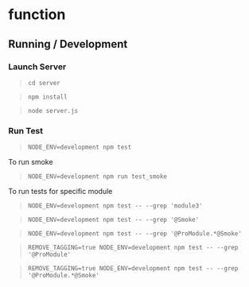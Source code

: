function
===========

## Running / Development

### Launch Server

> `cd server`

> `npm install`

> `node server.js`

### Run Test

> `NODE_ENV=development npm test`

To run smoke

> `NODE_ENV=development npm run test_smoke`

To run tests for specific module

> `NODE_ENV=development npm test -- --grep 'module3'`

> `NODE_ENV=development npm test -- --grep '@Smoke'`

> `NODE_ENV=development npm test -- --grep '@ProModule.*@Smoke'`

> `REMOVE_TAGGING=true NODE_ENV=development npm test -- --grep '@ProModule'`

> `REMOVE_TAGGING=true NODE_ENV=development npm test -- --grep '@ProModule.*@Smoke'`
